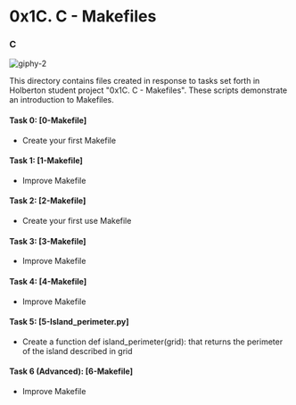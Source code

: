 <h1>0x1C. C - Makefiles</h1>
<h3>C</h3>

![giphy-2](https://github.com/Omowunmijuin/alx-low_level_programming/assets/109985883/a40ad187-09c9-4d27-9433-54a78f5fa890)

This directory contains files created in response to tasks set forth in Holberton student project "0x1C. C - Makefiles". These scripts demonstrate an introduction to Makefiles.

#### Task 0: [0-Makefile]
* Create your first Makefile
#### Task 1: [1-Makefile]
* Improve Makefile
#### Task 2: [2-Makefile]
* Create your first use Makefile
#### Task 3: [3-Makefile]
* Improve Makefile
#### Task 4: [4-Makefile]
* Improve Makefile
#### Task 5: [5-Island_perimeter.py]
* Create a function def island_perimeter(grid): that returns the perimeter of the island described in grid
#### Task 6 (Advanced): [6-Makefile]
* Improve Makefile
